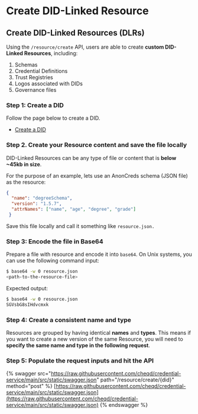 # Create DID-Linked Resource

## Create DID-Linked Resources (DLRs)

Using the `/resource/create` API, users are able to create **custom DID-Linked Resources**, including:

1. Schemas
2. Credential Definitions
3. Trust Registries
4. Logos associated with DIDs
5. Governance files

### Step 1: Create a DID

Follow the page below to create a DID.

* [Create a DID](create-dlr.md)

### Step 2. Create your Resource content and save the file locally

DID-Linked Resources can be any type of file or content that is **below \~45kb in size**.

For the purpose of an example, lets use an AnonCreds schema (JSON file) as the resource:

```json
{
  "name": "degreeSchema",
  "version": "1.5.7",
  "attrNames": ["name", "age", "degree", "grade"]
 }
```

Save this file locally and call it something like `resource.json.`

### Step 3: Encode the file in Base64

Prepare a file with resource and encode it into `base64`. On Unix systems, you can use the following command input:

```bash
$ base64 -w 0 resource.json
<path-to-the-resource-file>
```

Expected output:

```bash
$ base64 -w 0 resource.json
SGVsbG8sIHdvcmxk
```

### Step 4: Create a consistent name and type

Resources are grouped by having identical **names** and **types**. This means if you want to create a new version of the same Resource, you will need to **specify the same name and type in the following request**.&#x20;

### Step 5: Populate the request inputs and hit the API

{% swagger src="https://raw.githubusercontent.com/cheqd/credential-service/main/src/static/swagger.json" path="/resource/create/{did}" method="post" %}
[https://raw.githubusercontent.com/cheqd/credential-service/main/src/static/swagger.json](https://raw.githubusercontent.com/cheqd/credential-service/main/src/static/swagger.json)
{% endswagger %}

